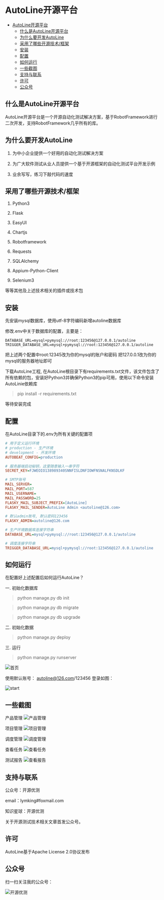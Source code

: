 # AutoLine开源平台
<!-- TOC -->

- [AutoLine开源平台](#autoline开源平台)
    - [什么是AutoLine开源平台](#什么是autoline开源平台)
    - [为什么要开发AutoLine](#为什么要开发autoline)
    - [采用了哪些开源技术/框架](#采用了哪些开源技术框架)
    - [安装](#安装)
    - [配置](#配置)
    - [如何运行](#如何运行)
    - [一些截图](#一些截图)
    - [支持与联系](#支持与联系)
    - [许可](#许可)
    - [公众号](#公众号)

<!-- /TOC -->

## 什么是AutoLine开源平台

AutoLine开源平台是一个开源自动化测试解决方案，基于RobotFramework进行二次开发，支持RobotFramework几乎所有的库。

## 为什么要开发AutoLine

1. 为中小企业提供一个好用的自动化测试解决方案

2. 为广大软件测试从业人员提供一个基于开源框架的自动化测试平台开发示例

3. 业余写写，练习下敲代码的速度

## 采用了哪些开源技术/框架

1. Python3

2. Flask

3. EasyUI

4. Chartjs

5. Robotframework

6. Requests

7. SQLAlchemy

8. Appium-Python-Client

9. Selenium3

等等其他及上述技术相关的插件或技术包

## 安装

先安装mysql数据库，使用utf-8字符编码新增autoline数据库

修改.env中关于数据库的配置，主要是：

```
DATABASE_URL=mysql+pymysql://root:123456@127.0.0.1/autoline
TRIGGER_DATABASE_URL=mysql+pymysql://root:123456@127.0.0.1/autoline
```

把上述两个配置中root:12345改为你的mysql的账户和密码
把127.0.0.1改为你的mysql的服务器地址即可

下载AutoLine工程, 在AutoLine根目录下有requirements.txt文件，该文件包含了所有依赖的包，安装好Python3并确保Python3的pip可用，使用以下命令安装AutoLinie依赖库

> pip install -r requirements.txt

等待安装完成

## 配置
在AutoLine目录下的.env为所有关键的配置项

```INI
# 用于定义运行环境
# production - 生产环境
# development - 开发环境 
AUTOBEAT_CONFIG=production

# 服务器端启动秘钥，这里随意输入一串字符
SECRET_KEY=FJWEOIO138989340SNNFISLDNFIOWFNSNALFKNSDLKF

# SMTP账号
MAIL_SERVER=
MAIL_PORT=587
MAIL_USERNAME=
MAIL_PASSWORD=25
FLASKY_MAIL_SUBJECT_PREFIX=[AutoLine]
FLASKY_MAIL_SENDER=AutoLine Admin <autoline@126.com>

# 默认admin账号, 默认密码123456
FLASKY_ADMIN=autoline@126.com

# 生产环境数据库连接字符串
DATABASE_URL=mysql+pymysql://root:123456@127.0.0.1/autoline

# 调度连接字符串
TRIGGER_DATABASE_URL=mysql+pymysql://root:123456@127.0.0.1/autoline
```

## 如何运行

在配置好上述配置后如何运行AutoLine？

一. 初始化数据库

> python manage.py db init

> python manage.py db migrate

> python manage.py db upgrade

二. 初始化数据

> python manage.py deploy

三. 运行

> python manage.py runserver

![首页](./app/static/images/demo/index.png)

使用默认账号： autoline@126.com/123456 登录如图：

![start](./app/static/images/demo/start.png)  

## 一些截图

产品管理
![产品管理](./app/static/images/demo/product.png)

项目管理
![项目管理](./app/static/images/demo/project.png)

调度管理
![调度管理](./app/static/images/demo/scheduler.png)

查看任务
![查看任务](./app/static/images/demo/task.png)

测试报告
![查看报告](./app/static/images/demo/report.png)

## 支持与联系

公众号：开源优测  

email：lymking#foxmail.com    

知识星球：开源优测  

关于开源测试技术相关文章首发公众号。

## 许可

AutoLine基于Apache License 2.0协议发布

## 公众号

扫一扫关注我的公众号：

![开源优测](./app/static/images/deeptest.jpg)

